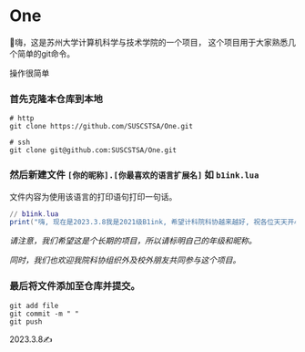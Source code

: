 # One

👋嗨，这是苏州大学计算机科学与技术学院的一个项目，
这个项目用于大家熟悉几个简单的git命令。

操作很简单
### 首先克隆本仓库到本地
```shell
# http
git clone https://github.com/SUSCSTSA/One.git 

# ssh
git clone git@github.com:SUSCSTSA/One.git
```

### 然后新建文件 `[你的昵称].[你最喜欢的语言扩展名]` 如 `b1ink.lua`

文件内容为使用该语言的打印语句打印一句话。

```lua
// b1ink.lua
print("嗨, 现在是2023.3.8我是2021级B1ink, 希望计科院科协越来越好, 祝各位天天开心")
```
*请注意，我们希望这是个长期的项目，所以请标明自己的年级和昵称。*

*同时，我们也欢迎我院科协组织外及校外朋友共同参与这个项目。*

### 最后将文件添加至仓库并提交。
```shell
git add file
git commit -m " "
git push
```

2023.3.8✍
